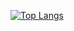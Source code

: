 [![Top Langs](https://github-readme-stats.vercel.app/api/top-langs/?szhang-05=pylapp&layout=compact)](https://github.com/anuraghazra/github-readme-stats)
